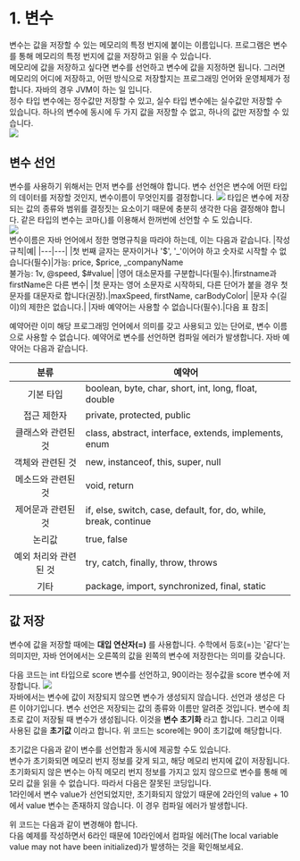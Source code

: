 # 1. 변수
변수는 값을 저장할 수 있는 메모리의 특정 번지에 붙이는 이름입니다. 프로그램은 변수를 통해 메모리의 특정 번지에 값을 저장하고 읽을 수 있습니다.   
 메모리에 값을 저장하고 싶다면 변수를 선언하고 변수에 값을 지정하면 됩니다. 그러면 메모리의 어디에 저장하고, 어떤 방식으로 저장할지는 프로그래밍 언어와 운영체제가 정합니다. 자바의 경우 JVM이 하는 일 입니다.   
 정수 타입 변수에는 정수값만 저장할 수 있고, 실수 타입 변수에는 실수값만 저장할 수 있습니다. 하나의 변수에 동시에 두 가지 값을 저장할 수 없고, 하나의 값만 저장할 수 있습니다.   
 <image src="https://github.com/simsim2898/Java/assets/63576368/12fa1c25-c820-4c70-b072-f26cf0e823eb">

## 변수 선언
변수를 사용하기 위해서는 먼저 변수를 선언해야 합니다. 변수 선언은 변수에 어떤 타입의 데이터를 저장할 것인지, 변수이름이 무엇인지를 결정합니다. 
<image src="https://github.com/simsim2898/Java/assets/63576368/a5a2dff9-2218-4ea0-b06a-aa7a3eb3b96c">
 타입은 변수에 저장되는 값의 종류와 범위를 결정짓는 요소이기 때문에 충분히 생각한 다음 결정해야 합니다. 같은 타입의 변수는 코마(,)를 이용해서 한꺼번에 선언할 수 도 있습니다.    
<image src="https://github.com/simsim2898/Java/assets/63576368/f07ee537-f4cc-44c0-9f15-d4bee0e38c6d">   
변수이름은 자바 언어에서 정한 명명규칙을 따라야 하는데, 이는 다음과 같습니다.
|작성 규칙|예|
|---|---|
|첫 번째 글자는 문자이거나 '$', '_'이어야 하고 숫자로 시작할 수 없습니다(필수)|가능: price, \$price, \_companyName  <br> 불가능: 1v, @speed, $#value|
|영어 대소문자를 구분합니다(필수).|firstname과 firstName은 다른 변수|
|첫 문자는 영어 소문자로 시작하되, 다른 단어가 붙을 경우 첫 문자를 대문자로 합니다(권장).|maxSpeed, firstName, carBodyColor|
|문자 수(길이)의 제한은 없습니다.|
|자바 예약어는 사용할 수 없습니다(필수).|다음 표 참조|

예약어란 이미 해당 프로그래밍 언어에서 의미를 갖고 사용되고 있는 단어로, 변수 이름으로 사용할 수 없습니다. 예약어로 변수를 선언하면 컴파일 에러가 발생합니다. 자바 예약어는 다음과 같습니다.

| 분류| 예약어|
|:---:|-----|
| 기본 타입| boolean, byte, char, short, int, long, float, double                                    |
| 접근 제한자| private, protected, public|
| 클래스와 관련된 것| class, abstract, interface, extends, implements, enum |
| 객체와 관련된 것 | new, instanceof, this, super, null|
| 메소드와 관련된 것 | void, return|
| 제어문과 관련된 것 | if, else, switch, case, default, for, do, while, break, continue|
| 논리값|true, false|
| 예외 처리와 관련된 것  | try, catch, finally, throw, throws|
| 기타| package, import, synchronized, final, static|

## 값 저장
변수에 값을 저장할 때에는 **대입 연산자(=)** 를 사용합니다. 수학에서 등호(=)는 '같다'는 의미지만, 자바 언어에서는 오른쪽의 값을 왼쪽의 변수에 저장한다는 의미를 갖습니다.

다음 코드는 int 타입으로 score 변수를 선언하고, 90이라는 정수값을 score 변수에 저장합니다.
<image src="https://github.com/simsim2898/Java/assets/63576368/824f02f1-98c8-4956-8327-90702201ec10">   
자바에서는 변수에 값이 저장되지 않으면 변수가 생성되지 않습니다. 선언과 생성은 다른 이야기입니다. 변수 선언은 저장되는 값의 종류와 이름만 알려준 것입니다. 변수에 최초로 값이 저장될 때 변수가 생성됩니다. 이것을 **변수 초기화** 라고 합니다. 그리고 이때 사용된 값을 **초기값** 이라고 합니다. 위 코드는 score에는 90이 초기값에 해당합니다.

초기값은 다음과 같이 변수를 선언함과 동시에 제공할 수도 있습니다.
<image src="">    
변수가 초기화되면 메모리 번지 정보를 갖게 되고, 해당 메모리 번지에 값이 저장됩니다.
<image src="">    
초기화되지 않은 변수는 아직 메모리 번지 정보를 가지고 있지 않으므로 변수를 통해 메모리 값을 읽을 수 없습니다. 따라서 다음은 잘못된 코딩입니다.
<image src="">      
1라인에서 변수 value가 선언되었지만, 초기화되지 않았기 때문에 2라인의 value + 10에서 value 변수는 존재하지 않습니다. 이 경우 컴파일 에러가 발생합니다.

위 코드는 다음과 같이 변경해야 합니다.
<image src="">    
다음 예제를 작성하면서 6라인 때문에 10라인에서 컴파일 에러(The local variable value may not have been initialized)가 발생하는 것을 확인해보세요.
